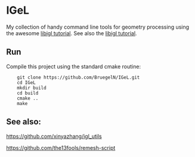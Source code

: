 # IGeL

My collection of handy command line tools for geometry processing using the awesome [libigl
tutorial](https://github.com/libigl/libigl).
See also the [libigl
tutorial](https://libigl.github.io/libigl/tutorial/).

## Run

Compile this project using the standard cmake routine:
```
    git clone https://github.com/BruegelN/IGeL.git
    cd IGeL
    mkdir build
    cd build
    cmake ..
    make
```

## See also:

https://github.com/xinyazhang/igl_utils

https://github.com/the13fools/remesh-script